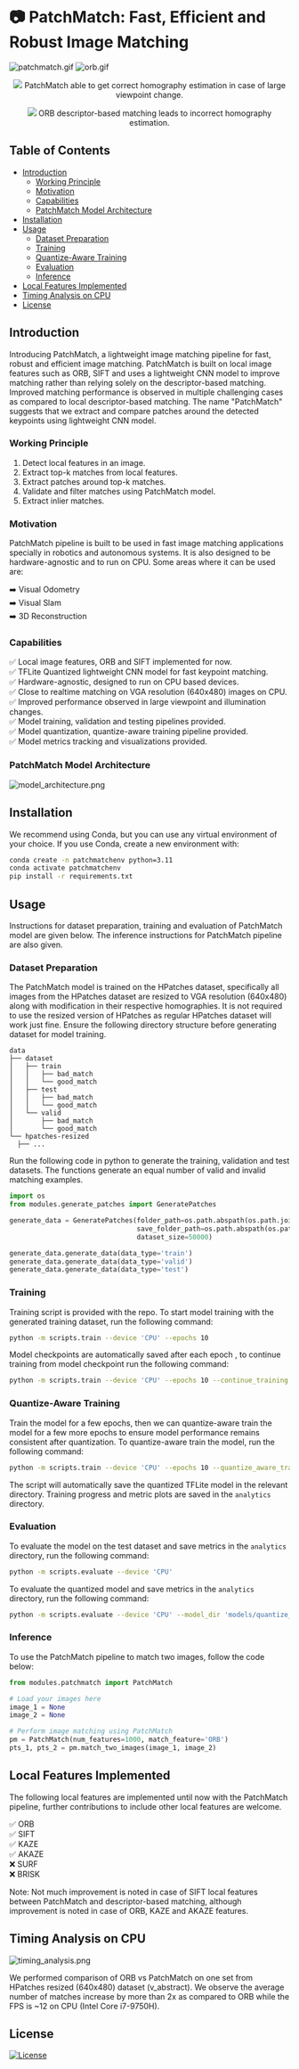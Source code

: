 # :camera: PatchMatch: Fast, Efficient and Robust Image Matching

![patchmatch.gif](media/patchmatch.gif)
![orb.gif](media/orb.gif)

<p align="center">
  <img src="media/patchmatch.png">
  PatchMatch able to get correct homography estimation in case of large viewpoint change.
</p>

<p align="center">
  <img src="media/orb.png">
  ORB descriptor-based matching leads to incorrect homography estimation.
</p>


## Table of Contents
- [Introduction](#introduction)
  - [Working Principle](#working-principle)
  - [Motivation](#motivation)
  - [Capabilities](#capabilities)
  - [PatchMatch Model Architecture](#patchmatch-model-architecture)
- [Installation](#installation)
- [Usage](#usage)
  - [Dataset Preparation](#dataset-preparation)
  - [Training](#training)
  - [Quantize-Aware Training](#quantize-aware-training)
  - [Evaluation](#evaluation)
  - [Inference](#inference)
- [Local Features Implemented](#local-features-implemented)
- [Timing Analysis on CPU](#timing-analysis-on-cpu)
- [License](#license)

## Introduction
Introducing PatchMatch, a lightweight image matching pipeline for fast,
robust and efficient image matching. PatchMatch is built on local image
features such as ORB, SIFT and uses a lightweight CNN model to improve
matching rather than relying solely on the descriptor-based matching.
Improved matching performance is observed in multiple challenging cases
as compared to local descriptor-based matching. The name "PatchMatch"
suggests that we extract and compare patches around the detected keypoints using
lightweight CNN model.

### Working Principle
1. Detect local features in an image.
2. Extract top-k matches from local features.
3. Extract patches around top-k matches.
4. Validate and filter matches using PatchMatch model.
5. Extract inlier matches.

### Motivation
PatchMatch pipeline is built to be used in fast image matching
applications specially in robotics and autonomous systems. It is also
designed to be hardware-agnostic and to run on CPU. Some areas
where it can be used are:

:arrow_right: Visual Odometry <br />
:arrow_right: Visual Slam <br />
:arrow_right: 3D Reconstruction <br /> 

### Capabilities
:white_check_mark: Local image features, ORB and SIFT implemented for now. <br />
:white_check_mark: TFLite Quantized lightweight CNN model for fast keypoint matching. <br />
:white_check_mark: Hardware-agnostic, designed to run on CPU based devices. <br />
:white_check_mark: Close to realtime matching on VGA resolution (640x480) images on CPU. <br />
:white_check_mark: Improved performance observed in large viewpoint and illumination changes. <br />
:white_check_mark: Model training, validation and testing pipelines provided. <br />
:white_check_mark: Model quantization, quantize-aware training pipeline provided. <br />
:white_check_mark: Model metrics tracking and visualizations provided. <br />

### PatchMatch Model Architecture
![model_architecture.png](media/model_architecture.png)

## Installation
We recommend using Conda, but you can use any virtual environment of your choice.
If you use Conda, create a new environment with:

```bash 
conda create -n patchmatchenv python=3.11
conda activate patchmatchenv
pip install -r requirements.txt
```

## Usage
Instructions for dataset preparation, training and evaluation of PatchMatch model
are given below. The inference instructions for PatchMatch pipeline are also given.

### Dataset Preparation
The PatchMatch model is trained on the HPatches dataset, specifically all images from the
HPatches dataset are resized to VGA resolution (640x480) along with modification in their respective
homographies. It is not required to use the resized version of HPatches as regular HPatches dataset will work
just fine. Ensure the following directory structure before generating dataset for model training.

```
data
├── dataset
│   ├── train
│   │   ├── bad_match
│   │   └── good_match
│   ├── test
│   │   ├── bad_match
│   │   └── good_match
│   └── valid
│       ├── bad_match
│       └── good_match
└── hpatches-resized
  ├── ...
```

Run the following code in python to generate the training, validation and test datasets. The functions generate
an equal number of valid and invalid matching examples.

```python
import os
from modules.generate_patches import GeneratePatches

generate_data = GeneratePatches(folder_path=os.path.abspath(os.path.join('..', 'data/hpatches-resized')),
                                save_folder_path=os.path.abspath(os.path.join('..', 'data/dataset')),
                                dataset_size=50000)

generate_data.generate_data(data_type='train')
generate_data.generate_data(data_type='valid')
generate_data.generate_data(data_type='test')
```

### Training
Training script is provided with the repo. To start model training with the generated training dataset, run the 
following command:

```bash
python -m scripts.train --device 'CPU' --epochs 10
```

Model checkpoints are automatically saved after each epoch , to continue training from model checkpoint
run the following command:

```bash
python -m scripts.train --device 'CPU' --epochs 10 --continue_training 'True'
```

### Quantize-Aware Training
Train the model for a few epochs, then we can quantize-aware train the model for a few more epochs to 
ensure model performance remains consistent after quantization. To quantize-aware train the model, run the
following command:

```bash
python -m scripts.train --device 'CPU' --epochs 10 --quantize_aware_training 'True'
```

The script will automatically save the quantized TFLite model in the relevant directory. Training progress and metric
plots are saved in the ```analytics``` directory.

### Evaluation
To evaluate the model on the test dataset and save metrics in the ```analytics``` directory, run the following
command:

```bash
python -m scripts.evaluate --device 'CPU'
```

To evaluate the quantized model and save metrics in the ```analytics``` directory, run the following command:

```bash
python -m scripts.evaluate --device 'CPU' --model_dir 'models/quantize_aware_model_checkpoint' --quantized_model 'True'
```

### Inference
To use the PatchMatch pipeline to match two images, follow the code below:

```python
from modules.patchmatch import PatchMatch

# Load your images here
image_1 = None
image_2 = None

# Perform image matching using PatchMatch
pm = PatchMatch(num_features=1000, match_feature='ORB')
pts_1, pts_2 = pm.match_two_images(image_1, image_2)
```

## Local Features Implemented
The following local features are implemented until now with the PatchMatch pipeline,
further contributions to include other local features are welcome.

:white_check_mark: ORB <br />
:white_check_mark: SIFT <br />
:white_check_mark: KAZE <br />
:white_check_mark: AKAZE <br />
:x: SURF <br />
:x: BRISK <br />

Note: Not much improvement is noted in case of SIFT local features between PatchMatch and
descriptor-based matching, although improvement is noted in case of ORB, KAZE and AKAZE features.

## Timing Analysis on CPU
![timing_analysis.png](media/timing_analysis.png)

We performed comparison of ORB vs PatchMatch on one set from HPatches resized (640x480) dataset (v_abstract). 
We observe the average number of matches increase by more than 2x as compared to ORB while the FPS is ~12 on CPU
(Intel Core i7-9750H).


## License
[![License](https://img.shields.io/badge/License-Apache_2.0-blue.svg)](LICENSE)
